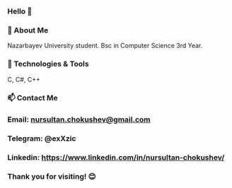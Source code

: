 ### Hello 👋
### 🌱 About Me
Nazarbayev University student. Bsc in Computer Science 3rd Year.
### 🔧 Technologies & Tools
C, C#, C++
### 📫 Contact Me
### Email: nursultan.chokushev@gmail.com
### Telegram: @exXzic
### Linkedin: https://www.linkedin.com/in/nursultan-chokushev/
### Thank you for visiting! 😊
<!--
**NursCh/NursCh** is a ✨ _special_ ✨ repository because its `README.md` (this file) appears on your GitHub profile.

Here are some ideas to get you started:

- 🔭 I’m currently working on ...
- 🌱 I’m currently learning ...
- 👯 I’m looking to collaborate on ...
- 🤔 I’m looking for help with ...
- 💬 Ask me about ...
- 📫 How to reach me: ...
- 😄 Pronouns: ...
- ⚡ Fun fact: ...
-->
